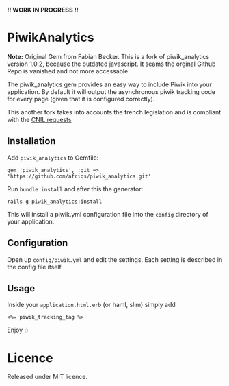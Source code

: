 **!! WORK IN PROGRESS !!**

# PiwikAnalytics

**Note:** Original Gem from Fabian Becker. 
This is a fork of piwik_analytics version 1.0.2, because the outdated javascript.
It seams the orginal Github Repo is vanished and not more accessable.

The piwik_analytics gem provides an easy way to include Piwik into your application.
By default it will output the asynchronous piwik tracking code for every page
(given that it is configured correctly).

This another fork takes into accounts the french legislation and is compliant with the [CNIL requests](www.cnil.fr/vos-obligations/sites-web-cookies-et-autres-traceurs/outils-et-codes-sources/la-mesure-daudience/)

## Installation

Add `piwik_analytics` to Gemfile:

    gem 'piwik_analytics', :git => 'https://github.com/afriqs/piwik_analytics.git'

Run `bundle install` and after this the generator:

    rails g piwik_analytics:install

This will install a piwik.yml configuration file into the `config` directory
of your application.


## Configuration

Open up `config/piwik.yml` and edit the settings. Each setting is described in
the config file itself.

## Usage

Inside your `application.html.erb` (or haml, slim) simply add

    <%= piwik_tracking_tag %>

Enjoy :)


# Licence
Released under MIT licence.
